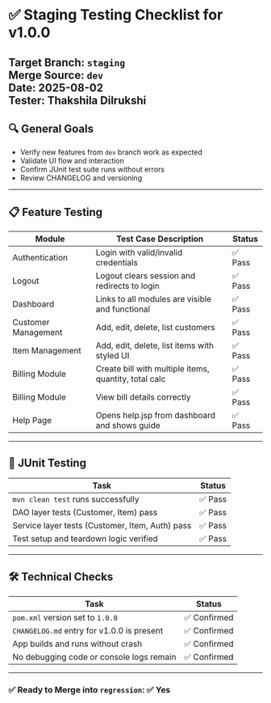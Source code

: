 # ✅ Staging Testing Checklist for v1.0.0

**Target Branch:** `staging`  
**Merge Source:** `dev`  
**Date:** 2025-08-02  
**Tester:** Thakshila Dilrukshi
---

## 🔍 General Goals

- Verify new features from `dev` branch work as expected
- Validate UI flow and interaction
- Confirm JUnit test suite runs without errors
- Review CHANGELOG and versioning

---

## 📋 Feature Testing
| Module              | Test Case Description                                 | Status |
|---------------------|-------------------------------------------------------|--------|
| Authentication      | Login with valid/invalid credentials                  | ✅ Pass |
| Logout              | Logout clears session and redirects to login          | ✅ Pass |
| Dashboard           | Links to all modules are visible and functional       | ✅ Pass |
| Customer Management | Add, edit, delete, list customers                     | ✅ Pass |
| Item Management     | Add, edit, delete, list items with styled UI          | ✅ Pass |
| Billing Module      | Create bill with multiple items, quantity, total calc | ✅ Pass |
| Billing Module      | View bill details correctly                           | ✅ Pass |
| Help Page           | Opens help.jsp from dashboard and shows guide         | ✅ Pass |
---

## 🧪 JUnit Testing

| Task                                            | Status   |
|-------------------------------------------------|----------|
| `mvn clean test` runs successfully              | ✅ Pass   |
| DAO layer tests (Customer, Item) pass           | ✅ Pass   |
| Service layer tests (Customer, Item, Auth) pass | ✅ Pass   |
| Test setup and teardown logic verified          | ✅ Pass   |

---

## 🛠 Technical Checks

| Task                                       | Status         |
|--------------------------------------------|----------------|
| `pom.xml` version set to `1.0.0`           | ✅ Confirmed    |
| `CHANGELOG.md` entry for v1.0.0 is present | ✅ Confirmed    |
| App builds and runs without crash          | ✅ Confirmed    |
| No debugging code or console logs remain   | ✅ Confirmed  |


---

### ✅ Ready to Merge into `regression`: ✅ Yes 


